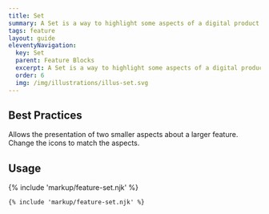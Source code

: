 ```yaml
---
title: Set
summary: A Set is a way to highlight some aspects of a digital product. 
tags: feature
layout: guide
eleventyNavigation:
  key: Set
  parent: Feature Blocks
  excerpt: A Set is a way to highlight some aspects of a digital product.
  order: 6
  img: /img/illustrations/illus-set.svg
---
```


## Best Practices

Allows the presentation of two smaller aspects about a larger feature. Change the icons to match the aspects.

## Usage

{% include 'markup/feature-set.njk' %}

``` html
{% include 'markup/feature-set.njk' %}
```
